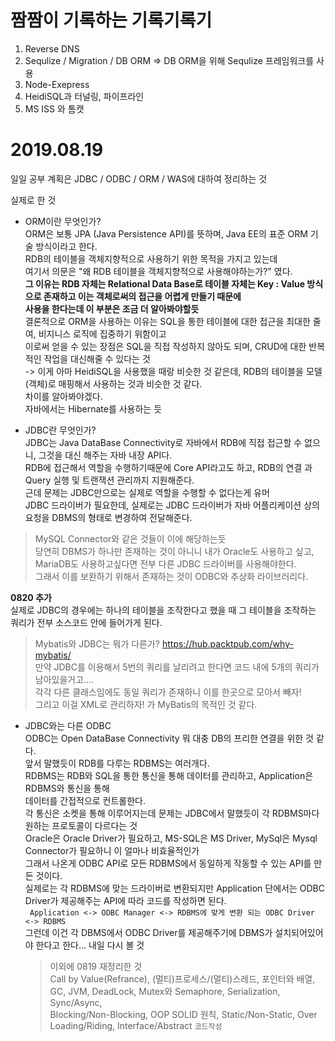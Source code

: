 # 짬짬이 기록하는 기록기록기

1. Reverse DNS  
2. Sequlize / Migration / DB ORM => DB ORM을 위해 Sequlize 프레임워크를 사용  
3. Node-Exepress   
5. HeidiSQL과 터널링, 파이프라인 
6. MS ISS 와 톰캣

# 2019.08.19

일일 공부 계획은 JDBC / ODBC / ORM / WAS에 대하여 정리하는 것  

실제로 한 것
- ORM이란 무엇인가?  
ORM은 보통 JPA (Java Persistence API)를 뜻하며, Java EE의 표준 ORM 기술 방식이라고 한다.  
RDB의 테이블을 객체지향적으로 사용하기 위한 목적을 가지고 있는데  
여기서 의문은 "왜 RDB 테이블을 객체지향적으로 사용해야하는가?" 였다.  
**그 이유는 RDB 자체는 Relational Data Base로 테이블 자체는 Key : Value 방식으로 존재하고 이는 객체로써의 접근을 어렵게 만들기 때문에  
사용을 한다는데 이 부분은 조금 더 알아봐야할듯**  
결론적으로 ORM을 사용하는 이유는 SQL을 통한 테이블에 대한 접근을 최대한 줄여, 비지니스 로직에 집중하기 위함이고  
이로써 얻을 수 있는 장점은 SQL을 직접 작성하지 않아도 되며, CRUD에 대한 반복적인 작업을 대신해줄 수 있다는 것  
-> 이게 아마 HeidiSQL을 사용했을 때랑 비슷한 것 같은데, RDB의 테이블을 모델(객체)로 매핑해서 사용하는 것과 비슷한 것 같다.  
차이를 알아봐야겠다.  
자바에서는 Hibernate를 사용하는 듯 

- JDBC란 무엇인가?  
JDBC는 Java DataBase Connectivity로 자바에서 RDB에 직접 접근할 수 없으니, 그것을 대신 해주는 자바 내장 API다.  
RDB에 접근해서 역할을 수행하기때문에 Core API라고도 하고, RDB의 연결 과 Query 실행 및 트랜잭션 관리까지 지원해준다.  
근데 문제는 JDBC만으로는 실제로 역할을 수행할 수 없다는게 유머  
JDBC 드라이버가 필요한데, 실제로는 JDBC 드라이버가 자바 어플리케이션 상의 요청을 DBMS의 형태로 변경하여 전달해준다.  
>MySQL Connector와 같은 것들이 이에 해당하는듯  
당연히 DBMS가 하나만 존재하는 것이 아니니 내가 Oracle도 사용하고 싶고, MariaDB도 사용하고싶다면 전부 다른 JDBC 드라이버를 사용해야한다.  
그래서 이를 보완하기 위해서 존재하는 것이 ODBC와 추상화 라이브러리다.  
    
**0820 추가**  
실제로 JDBC의 경우에는 하나의 테이블을 조작한다고 했을 때 그 테이블을 조작하는 쿼리가 전부 소스코드 안에 들어가게 된다.  
>Mybatis와 JDBC는 뭐가 다른가?   <https://hub.packtpub.com/why-mybatis/>  
만약 JDBC를 이용해서 5번의 쿼리를 날리려고 한다면 코드 내에 5개의 쿼리가 남아있을거고....  
각각 다른 클래스임에도 동일 쿼리가 존재하니 이를 한곳으로 모아서 빼자!    
그리고 이걸 XML로 관리하자! 가 MyBatis의 목적인 것 같다.

- JDBC와는 다른 ODBC  
ODBC는 Open DataBase Connectivity 뭐 대충 DB의 프리한 연결을 위한 것 같다.  
앞서 말했듯이 RDB를 다루는 RDBMS는 여러개다.  
RDBMS는 RDB와 SQL을 통한 통신을 통해 데이터를 관리하고, Application은 RDBMS와 통신을 통해  
데이터를 간접적으로 컨트롤한다.  
각 통신은 소켓을 통해 이루어지는데 문제는 JDBC에서 말했듯이 각 RDBMS마다 원하는 프로토콜이 다르다는 것  
Oracle은 Oracle Driver가 필요하고, MS-SQL은 MS Driver, MySql은 Mysql Connector가 필요하니  이 얼마나 비효율적인가  
그래서 나온게 ODBC API로 모든 RDBMS에서 동일하게 작동할 수 있는 API를 만든 것이다.  
실제로는 각 RDBMS에 맞는 드라이버로 변환되지만 Application 단에서는 ODBC Driver가 제공해주는 API에 따라 코드를 작성하면 된다.  
``` Application <-> ODBC Manager <-> RDBMS에 맞게 변환 되는 ODBC Driver <-> RDBMS```  
그런데 이건 각 DBMS에서 ODBC Driver를 제공해주기에 DBMS가 설치되어있어야 한다고 한다...  내일 다시 볼 것


  > 이외에 0819 재정리한 것  
  Call by Value(Refrance), (멀티)프로세스/(멀티)스레드, 포인터와 배열, GC, JVM, DeadLock, Mutex와 Semaphore, Serialization, Sync/Async,  
  Blocking/Non-Blocking, OOP SOLID 원칙, Static/Non-Static, Over Loading/Riding, Interface/Abstract 
  ``` 코드작성 ```
